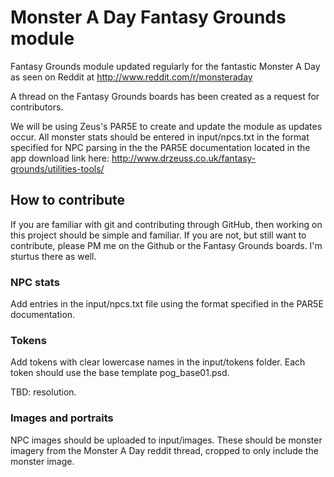 # Monster A Day Fantasy Grounds module
Fantasy Grounds module updated regularly for the fantastic Monster A Day as seen on Reddit at http://www.reddit.com/r/monsteraday

A thread on the Fantasy Grounds boards has been created as a request for contributors.

We will be using Zeus's PAR5E to create and update the module as updates occur. All monster stats should be entered in input/npcs.txt in the format specified for NPC parsing in the the PAR5E documentation located in the app download link here: http://www.drzeuss.co.uk/fantasy-grounds/utilities-tools/

## How to contribute

If you are familiar with git and contributing through GitHub, then working on this project should be simple and familiar. If you are not, but still want to contribute, please PM me on the Github or the Fantasy Grounds boards. I'm sturtus there as well.

### NPC stats
Add entries in the input/npcs.txt file using the format specified in the PAR5E documentation.

### Tokens
Add tokens with clear lowercase names in the input/tokens folder. Each token should use the base template pog_base01.psd.

TBD: resolution.

### Images and portraits
NPC images should be uploaded to input/images. These should be monster imagery from the Monster A Day reddit thread, cropped to only include the monster image.
